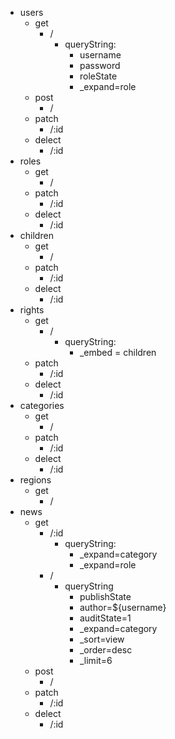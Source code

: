 + users
  + get
    + /
      + queryString:
        + username
        + password
        + roleState
        + _expand=role
  + post
    + /
  + patch
    + /:id
  + delect
    + /:id
+ roles
  + get
    + /
  + patch
    + /:id
  + delect
    + /:id
+ children
  + get
    + /
  + patch
    + /:id
  + delect
    + /:id
+ rights
  + get
    + /
      + queryString:
        + _embed = children
  + patch
    + /:id
  + delect
    + /:id
+ categories
  + get
    + /
  + patch
    + /:id
  + delect
    + /:id
+ regions
  + get
    + /
+ news
  + get
    + /:id
      + queryString:
        <!-- 如果同参数名设置了两个值，即 _expand=category&_expand=role，则获取时为数组 -->
        + _expand=category
        + _expand=role
    + /
      + queryString
        + publishState
        + author=${username}
        + auditState=1
        + _expand=category
        + _sort=view
        + _order=desc
        + _limit=6
  + post
    + /
  + patch
    + /:id
  + delect
    + /:id